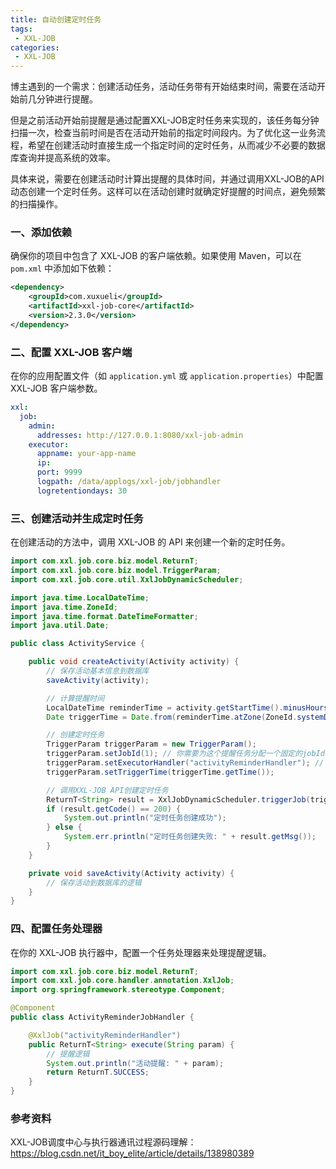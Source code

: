 ```yaml
---
title: 自动创建定时任务
tags:
 - XXL-JOB
categories: 
 - XXL-JOB
---
```



博主遇到的一个需求：创建活动任务，活动任务带有开始结束时间，需要在活动开始前几分钟进行提醒。

但是之前活动开始前提醒是通过配置XXL-JOB定时任务来实现的，该任务每分钟扫描一次，检查当前时间是否在活动开始前的指定时间段内。为了优化这一业务流程，希望在创建活动时直接生成一个指定时间的定时任务，从而减少不必要的数据库查询并提高系统的效率。

具体来说，需要在创建活动时计算出提醒的具体时间，并通过调用XXL-JOB的API动态创建一个定时任务。这样可以在活动创建时就确定好提醒的时间点，避免频繁的扫描操作。

### 一、添加依赖

确保你的项目中包含了 XXL-JOB 的客户端依赖。如果使用 Maven，可以在 `pom.xml` 中添加如下依赖：

```xml
<dependency>
    <groupId>com.xuxueli</groupId>
    <artifactId>xxl-job-core</artifactId>
    <version>2.3.0</version>
</dependency>
```

### 二、配置 XXL-JOB 客户端

在你的应用配置文件（如 `application.yml` 或 `application.properties`）中配置 XXL-JOB 客户端参数。

```yaml
xxl:
  job:
    admin:
      addresses: http://127.0.0.1:8080/xxl-job-admin
    executor:
      appname: your-app-name
      ip: 
      port: 9999
      logpath: /data/applogs/xxl-job/jobhandler
      logretentiondays: 30
```

### 三、创建活动并生成定时任务

在创建活动的方法中，调用 XXL-JOB 的 API 来创建一个新的定时任务。

```java
import com.xxl.job.core.biz.model.ReturnT;
import com.xxl.job.core.biz.model.TriggerParam;
import com.xxl.job.core.util.XxlJobDynamicScheduler;

import java.time.LocalDateTime;
import java.time.ZoneId;
import java.time.format.DateTimeFormatter;
import java.util.Date;

public class ActivityService {

    public void createActivity(Activity activity) {
        // 保存活动基本信息到数据库
        saveActivity(activity);

        // 计算提醒时间
        LocalDateTime reminderTime = activity.getStartTime().minusHours(1); // 假设提前1小时提醒
        Date triggerTime = Date.from(reminderTime.atZone(ZoneId.systemDefault()).toInstant());

        // 创建定时任务
        TriggerParam triggerParam = new TriggerParam();
        triggerParam.setJobId(1); // 你需要为这个提醒任务分配一个固定的jobId
        triggerParam.setExecutorHandler("activityReminderHandler"); // 对应执行器中的任务处理器
        triggerParam.setTriggerTime(triggerTime.getTime());

        // 调用XXL-JOB API创建定时任务
        ReturnT<String> result = XxlJobDynamicScheduler.triggerJob(triggerParam);
        if (result.getCode() == 200) {
            System.out.println("定时任务创建成功");
        } else {
            System.err.println("定时任务创建失败: " + result.getMsg());
        }
    }

    private void saveActivity(Activity activity) {
        // 保存活动到数据库的逻辑
    }
}
```

### 四、配置任务处理器

在你的 XXL-JOB 执行器中，配置一个任务处理器来处理提醒逻辑。

```java
import com.xxl.job.core.biz.model.ReturnT;
import com.xxl.job.core.handler.annotation.XxlJob;
import org.springframework.stereotype.Component;

@Component
public class ActivityReminderJobHandler {

    @XxlJob("activityReminderHandler")
    public ReturnT<String> execute(String param) {
        // 提醒逻辑
        System.out.println("活动提醒: " + param);
        return ReturnT.SUCCESS;
    }
}
```



### 参考资料

XXL-JOB调度中心与执行器通讯过程源码理解：https://blog.csdn.net/it_boy_elite/article/details/138980389